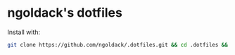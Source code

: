 # ngoldack's dotfiles

Install with:
```sh
git clone https://github.com/ngoldack/.dotfiles.git && cd .dotfiles && ./install
```